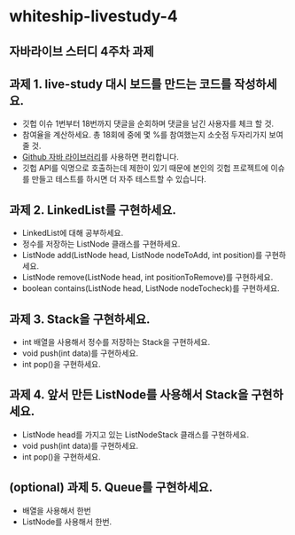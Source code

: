# whiteship-livestudy-4

## 자바라이브 스터디 4주차 과제

 ## 과제 1. live-study 대시 보드를 만드는 코드를 작성하세요.
 * 깃헙 이슈 1번부터 18번까지 댓글을 순회하며 댓글을 남긴 사용자를 체크 할 것.
 * 참여율을 계산하세요. 총 18회에 중에 몇 %를 참여했는지 소숫점 두자리가지 보여줄 것.
 * [Github 자바 라이브러리](https://github-api.kohsuke.org/)를 사용하면 편리합니다.
 * 깃헙 API를 익명으로 호출하는데 제한이 있기 때문에 본인의 깃헙 프로젝트에 이슈를 만들고 테스트를 하시면 더 자주 테스트할 수 있습니다.
 
 ## 과제 2. LinkedList를 구현하세요.
 * LinkedList에 대해 공부하세요.
 * 정수를 저장하는 ListNode 클래스를 구현하세요.
 * ListNode add(ListNode head, ListNode nodeToAdd, int position)를 구현하세요.
 * ListNode remove(ListNode head, int positionToRemove)를 구현하세요.
 * boolean contains(ListNode head, ListNode nodeTocheck)를 구현하세요.
 
 ## 과제 3. Stack을 구현하세요.
 * int 배열을 사용해서 정수를 저장하는 Stack을 구현하세요.
 * void push(int data)를 구현하세요.
 * int pop()을 구현하세요.
 
 ## 과제 4. 앞서 만든 ListNode를 사용해서 Stack을 구현하세요.
 * ListNode head를 가지고 있는 ListNodeStack 클래스를 구현하세요.
 * void push(int data)를 구현하세요.
 * int pop()을 구현하세요.
 
 ## (optional) 과제 5. Queue를 구현하세요.
 * 배열을 사용해서 한번
 * ListNode를 사용해서 한번.
